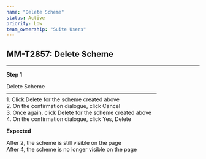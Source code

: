 ```yaml
---
name: "Delete Scheme"
status: Active
priority: Low
team_ownership: "Suite Users"
---
```


## MM-T2857: Delete Scheme

---

**Step 1**

Delete Scheme\
————————————————————————————\
1\. Click Delete for the scheme created above\
2\. On the confirmation dialogue, click Cancel\
3\. Once again, click Delete for the scheme created above\
4\. On the confirmation dialogue, click Yes, Delete

**Expected**

After 2, the scheme is still visible on the page\
After 4, the scheme is no longer visible on the page
